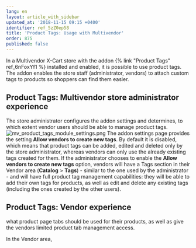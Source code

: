 ```yaml
---
lang: en
layout: article_with_sidebar
updated_at: '2018-11-15 09:15 +0400'
identifier: ref_5zZ0ep58
title: 'Product Tags: Usage with Multivendor'
order: 875
published: false
---
```

In a Multivendor X-Cart store with the addon {% link "Product Tags" ref_6nFoxYf1 %} installed and enabled, it is possible to use product tags. The addon enables the store staff (administrator, vendors) to attach custom tags to products so shoppers can find them easier.

## Product Tags: Multivendor store administrator experience
The store administrator configures the addon settings and determines, to which extent vendor users should be able to manage product tags. 
   ![mv_product_tags_module_settings.png]({{site.baseurl}}/attachments/ref_5zZ0ep58/mv_product_tags_module_settings.png)
The addon settings page provides the setting **Allow vendors to create new tags**. By default it is disabled, which means that product tags can be added, edited and deleted only by the store administrator, whereas vendors can only use the already existing tags created for them. If the administrator chooses to enable the **Allow vendors to create new tags** option, vendors will have a Tags section in their Vendor area (**Catalog** > **Tags**) - similar to the one used by the administrator - and will have full product tag management capabilities: they will be able to add their own tags for products, as well as edit and delete any existing tags (including the ones created by the other users). 

## Product Tags: Vendor experience
what product page tabs should be used for their products, as well as give the vendors limited product tab management access.


In the Vendor area,